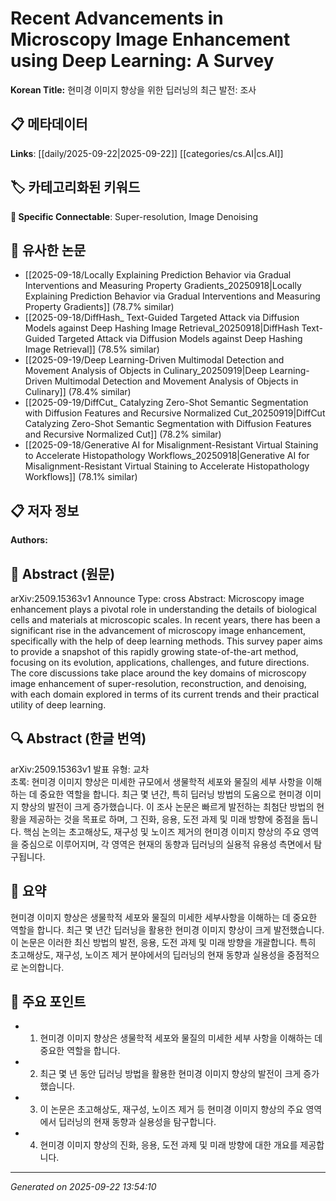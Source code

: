 # Recent Advancements in Microscopy Image Enhancement using Deep Learning: A Survey

**Korean Title:** 현미경 이미지 향상을 위한 딥러닝의 최근 발전: 조사

## 📋 메타데이터

**Links**: [[daily/2025-09-22|2025-09-22]] [[categories/cs.AI|cs.AI]]

## 🏷️ 카테고리화된 키워드
**🔗 Specific Connectable**: Super-resolution, Image Denoising

## 🔗 유사한 논문
- [[2025-09-18/Locally Explaining Prediction Behavior via Gradual Interventions and Measuring Property Gradients_20250918|Locally Explaining Prediction Behavior via Gradual Interventions and Measuring Property Gradients]] (78.7% similar)
- [[2025-09-18/DiffHash_ Text-Guided Targeted Attack via Diffusion Models against Deep Hashing Image Retrieval_20250918|DiffHash Text-Guided Targeted Attack via Diffusion Models against Deep Hashing Image Retrieval]] (78.5% similar)
- [[2025-09-19/Deep Learning-Driven Multimodal Detection and Movement Analysis of Objects in Culinary_20250919|Deep Learning-Driven Multimodal Detection and Movement Analysis of Objects in Culinary]] (78.4% similar)
- [[2025-09-19/DiffCut_ Catalyzing Zero-Shot Semantic Segmentation with Diffusion Features and Recursive Normalized Cut_20250919|DiffCut Catalyzing Zero-Shot Semantic Segmentation with Diffusion Features and Recursive Normalized Cut]] (78.2% similar)
- [[2025-09-18/Generative AI for Misalignment-Resistant Virtual Staining to Accelerate Histopathology Workflows_20250918|Generative AI for Misalignment-Resistant Virtual Staining to Accelerate Histopathology Workflows]] (78.1% similar)

## 📋 저자 정보

**Authors:** 

## 📄 Abstract (원문)

arXiv:2509.15363v1 Announce Type: cross 
Abstract: Microscopy image enhancement plays a pivotal role in understanding the details of biological cells and materials at microscopic scales. In recent years, there has been a significant rise in the advancement of microscopy image enhancement, specifically with the help of deep learning methods. This survey paper aims to provide a snapshot of this rapidly growing state-of-the-art method, focusing on its evolution, applications, challenges, and future directions. The core discussions take place around the key domains of microscopy image enhancement of super-resolution, reconstruction, and denoising, with each domain explored in terms of its current trends and their practical utility of deep learning.

## 🔍 Abstract (한글 번역)

arXiv:2509.15363v1 발표 유형: 교차  
초록: 현미경 이미지 향상은 미세한 규모에서 생물학적 세포와 물질의 세부 사항을 이해하는 데 중요한 역할을 합니다. 최근 몇 년간, 특히 딥러닝 방법의 도움으로 현미경 이미지 향상의 발전이 크게 증가했습니다. 이 조사 논문은 빠르게 발전하는 최첨단 방법의 현황을 제공하는 것을 목표로 하며, 그 진화, 응용, 도전 과제 및 미래 방향에 중점을 둡니다. 핵심 논의는 초고해상도, 재구성 및 노이즈 제거의 현미경 이미지 향상의 주요 영역을 중심으로 이루어지며, 각 영역은 현재의 동향과 딥러닝의 실용적 유용성 측면에서 탐구됩니다.

## 📝 요약

현미경 이미지 향상은 생물학적 세포와 물질의 미세한 세부사항을 이해하는 데 중요한 역할을 합니다. 최근 몇 년간 딥러닝을 활용한 현미경 이미지 향상이 크게 발전했습니다. 이 논문은 이러한 최신 방법의 발전, 응용, 도전 과제 및 미래 방향을 개괄합니다. 특히 초고해상도, 재구성, 노이즈 제거 분야에서의 딥러닝의 현재 동향과 실용성을 중점적으로 논의합니다.

## 🎯 주요 포인트

- 1. 현미경 이미지 향상은 생물학적 세포와 물질의 미세한 세부 사항을 이해하는 데 중요한 역할을 합니다.

- 2. 최근 몇 년 동안 딥러닝 방법을 활용한 현미경 이미지 향상의 발전이 크게 증가했습니다.

- 3. 이 논문은 초고해상도, 재구성, 노이즈 제거 등 현미경 이미지 향상의 주요 영역에서 딥러닝의 현재 동향과 실용성을 탐구합니다.

- 4. 현미경 이미지 향상의 진화, 응용, 도전 과제 및 미래 방향에 대한 개요를 제공합니다.

---

*Generated on 2025-09-22 13:54:10*